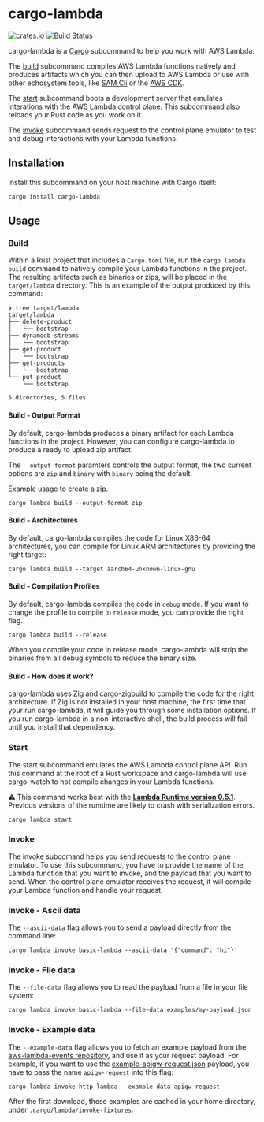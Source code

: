 # cargo-lambda

[![crates.io][crate-image]][crate-link]
[![Build Status][build-image]][build-link]

cargo-lambda is a [Cargo](https://doc.rust-lang.org/cargo/) subcommand to help you work with AWS Lambda.

The [build](#build) subcommand compiles AWS Lambda functions natively and produces artifacts which you can then upload to AWS Lambda or use with other echosystem tools, like [SAM Cli](https://github.com/aws/aws-sam-cli) or the [AWS CDK](https://github.com/aws/aws-cdk).

The [start](#start) subcommand boots a development server that emulates interations with the AWS Lambda control plane. This subcommand also reloads your Rust code as you work on it.

The [invoke](#invoke) subcommand sends request to the control plane emulator to test and debug interactions with your Lambda functions.

## Installation

Install this subcommand on your host machine with Cargo itself:

```
cargo install cargo-lambda
```

## Usage

### Build

Within a Rust project that includes a `Cargo.toml` file, run the `cargo lambda build` command to natively compile your Lambda functions in the project.
The resulting artifacts such as binaries or zips, will be placed in the `target/lambda` directory.
This is an example of the output produced by this command:

```
❯ tree target/lambda
target/lambda
├── delete-product
│   └── bootstrap
├── dynamodb-streams
│   └── bootstrap
├── get-product
│   └── bootstrap
├── get-products
│   └── bootstrap
└── put-product
    └── bootstrap

5 directories, 5 files
```

#### Build - Output Format

By default, cargo-lambda produces a binary artifact for each Lambda functions in the project.
However, you can configure cargo-lambda to produce a ready to upload zip artifact.

The `--output-format` paramters controls the output format, the two current options are `zip` and `binary` with `binary` being the default.

Example usage to create a zip.

```
cargo lambda build --output-format zip
```

#### Build - Architectures

By default, cargo-lambda compiles the code for Linux X86-64 architectures, you can compile for Linux ARM architectures by providing the right target:

```
cargo lambda build --target aarch64-unknown-linux-gnu
```

#### Build - Compilation Profiles

By default, cargo-lambda compiles the code in `debug` mode. If you want to change the profile to compile in `release` mode, you can provide the right flag.

```
cargo lambda build --release
```

When you compile your code in release mode, cargo-lambda will strip the binaries from all debug symbols to reduce the binary size.

#### Build - How does it work?

cargo-lambda uses [Zig](https://ziglang.org) and [cargo-zigbuild](https://crates.io/crates/cargo-zigbuild)
to compile the code for the right architecture. If Zig is not installed in your host machine, the first time that your run cargo-lambda, it will guide you through some installation options. If you run cargo-lambda in a non-interactive shell, the build process will fail until you install that dependency.

### Start

The start subcommand emulates the AWS Lambda control plane API. Run this command at the root of a Rust workspace and cargo-lambda will use cargo-watch to hot compile changes in your Lambda functions.

:warning: This command works best with the **[Lambda Runtime version 0.5.1](https://crates.io/crates/lambda_runtime/0.5.1)**. Previous versions of the rumtime are likely to crash with serialization errors.

```
cargo lambda start
```

### Invoke

The invoke subcomand helps you send requests to the control plane emulator. To use this subcommand, you have to provide the name of the Lambda function that you want to invoke, and the payload that you want to send. When the control plane emulator receives the request, it will compile your Lambda function and handle your request.

### Invoke - Ascii data

The `--ascii-data` flag allows you to send a payload directly from the command line:

```
cargo lambda invoke basic-lambda --ascii-data '{"command": "hi"}'
```

### Invoke - File data

The `--file-data` flag allows you to read the payload from a file in your file system:

```
cargo lambda invoke basic-lambda --file-data examples/my-payload.json
```

### Invoke - Example data

The `--example-data` flag allows you to fetch an example payload from the [aws-lambda-events repository](https://github.com/LegNeato/aws-lambda-events/), and use it as your request payload. For example, if you want to use the [example-apigw-request.json](https://github.com/LegNeato/aws-lambda-events/blob/master/aws_lambda_events/src/generated/fixtures/example-apigw-request.json) payload, you have to pass the name `apigw-request` into this flag:

```
cargo lambda invoke http-lambda --example-data apigw-request
```

After the first download, these examples are cached in your home directory, under `.cargo/lambda/invoke-fixtures`.

[//]: # (badges)

[crate-image]: https://img.shields.io/crates/v/cargo-lambda.svg
[crate-link]: https://crates.io/crates/cargo-lambda
[build-image]: https://github.com/calavera/cargo-lambda/workflows/Build/badge.svg
[build-link]: https://github.com/calavera/cargo-lambda/actions?query=workflow%3ACI+branch%3Amain
